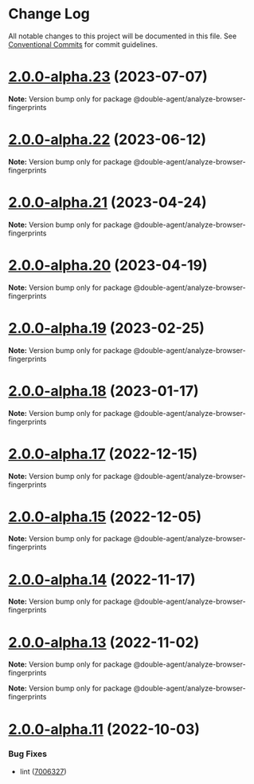 # Change Log

All notable changes to this project will be documented in this file.
See [Conventional Commits](https://conventionalcommits.org) for commit guidelines.

# [2.0.0-alpha.23](https://github.com/ulixee/unblocked/compare/v2.0.0-alpha.22...v2.0.0-alpha.23) (2023-07-07)

**Note:** Version bump only for package @double-agent/analyze-browser-fingerprints





# [2.0.0-alpha.22](https://github.com/ulixee/unblocked/compare/v2.0.0-alpha.21...v2.0.0-alpha.22) (2023-06-12)

**Note:** Version bump only for package @double-agent/analyze-browser-fingerprints





# [2.0.0-alpha.21](https://github.com/ulixee/unblocked/compare/v2.0.0-alpha.20...v2.0.0-alpha.21) (2023-04-24)

**Note:** Version bump only for package @double-agent/analyze-browser-fingerprints





# [2.0.0-alpha.20](https://github.com/ulixee/unblocked/compare/v2.0.0-alpha.18...v2.0.0-alpha.20) (2023-04-19)

**Note:** Version bump only for package @double-agent/analyze-browser-fingerprints





# [2.0.0-alpha.19](https://github.com/ulixee/unblocked/compare/v2.0.0-alpha.18...v2.0.0-alpha.19) (2023-02-25)

**Note:** Version bump only for package @double-agent/analyze-browser-fingerprints





# [2.0.0-alpha.18](https://github.com/ulixee/unblocked/compare/v2.0.0-alpha.17...v2.0.0-alpha.18) (2023-01-17)

**Note:** Version bump only for package @double-agent/analyze-browser-fingerprints





# [2.0.0-alpha.17](https://github.com/ulixee/unblocked/compare/v2.0.0-alpha.15...v2.0.0-alpha.17) (2022-12-15)

**Note:** Version bump only for package @double-agent/analyze-browser-fingerprints





# [2.0.0-alpha.15](https://github.com/ulixee/unblocked/compare/v2.0.0-alpha.14...v2.0.0-alpha.15) (2022-12-05)

**Note:** Version bump only for package @double-agent/analyze-browser-fingerprints





# [2.0.0-alpha.14](https://github.com/ulixee/unblocked/compare/v2.0.0-alpha.13...v2.0.0-alpha.14) (2022-11-17)

**Note:** Version bump only for package @double-agent/analyze-browser-fingerprints





# [2.0.0-alpha.13](https://github.com/ulixee/unblocked/compare/v2.0.0-alpha.12...v2.0.0-alpha.13) (2022-11-02)

**Note:** Version bump only for package @double-agent/analyze-browser-fingerprints







**Note:** Version bump only for package @double-agent/analyze-browser-fingerprints





# [2.0.0-alpha.11](https://github.com/ulixee/unblocked/compare/v1.0.1...v2.0.0-alpha.11) (2022-10-03)


### Bug Fixes

* lint ([7006327](https://github.com/ulixee/unblocked/commit/70063270438ad5e354a6ec1d32dbc4c57c9a0227))
